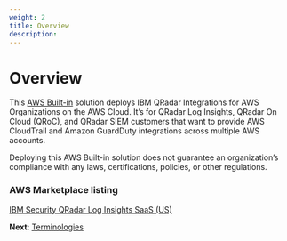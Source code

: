 ```yaml
---
weight: 2
title: Overview
description:
---
```

# Overview

This [AWS Built-in](https://aws.amazon.com/partners/built-in-partner-solutions/) solution deploys IBM QRadar Integrations for AWS Organizations on the AWS Cloud. It’s for QRadar Log Insights, QRadar On Cloud (QRoC), and QRadar SIEM customers that want to provide AWS CloudTrail and Amazon GuardDuty integrations across multiple AWS accounts.

Deploying this AWS Built-in solution does not guarantee an organization’s compliance with any laws, certifications, policies, or other regulations.

### AWS Marketplace listing

[IBM Security QRadar Log Insights SaaS (US)](https://aws.amazon.com/marketplace/pp/prodview-p2llj6q6wlsq4)

**Next**: [Terminologies](/terminologies/index.html)
